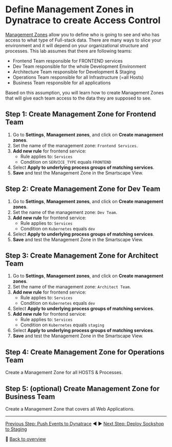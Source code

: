 # Define Management Zones in Dynatrace to create Access Control

[Management Zones](https://www.dynatrace.com/news/blog/grant-fine-grained-access-rights-using-management-zones-beta/) allow you to define who is going to see and who has access to what type of Full-stack data. There are many ways to slice your environment and it will depend on your organizational structure and processes.
This lab assumes that there are following teams:
* Frontend Team responsible for FRONTEND services
* Dev Team responsible for the whole Development Environment
* Architecture Team responsible for Development & Staging
* Operations Team responsible for all Infrastructure (=all Hosts)
* Business Team responsible for all applications

Based on this assumption, you will learn how to create Management Zones that will give each team access to the data they are supposed to see. 

## Step 1: Create Management Zone for Frontend Team
1. Go to **Settings**, **Management zones**, and click on **Create management zones**.
1. Set the name of the management zone: `Frontend Services`.
1. **Add new rule** for frontend service:
    * Rule applies to: `Services` 
    * Condition on `SERVICE_TYPE` equals `FRONTEND`
1. Select **Apply to underlying process groups of matching services**.
1. **Save** and test the Management Zone in the Smartscape View.

## Step 2: Create Management Zone for Dev Team
1. Go to **Settings**, **Management zones**, and click on **Create management zones**.
1. Set the name of the management zone: `Dev Team`.
1. **Add new rule** for frontend service:
    * Rule applies to: `Services` 
    * Condition on `Kubernetes` equals `dev`
1. Select **Apply to underlying process groups of matching services**.
1. **Save** and test the Management Zone in the Smartscape View.

## Step 3: Create Management Zone for Architect Team
1. Go to **Settings**, **Management zones**, and click on **Create management zones**.
1. Set the name of the management zone: `Architect Team`.
1. **Add new rule** for frontend service:
    * Rule applies to: `Services` 
    * Condition on `Kubernetes` equals `dev`
1. Select **Apply to underlying process groups of matching services**.
1. **Add new rule** for frontend service:
    * Rule applies to: `Services` 
    * Condition on `Kubernetes` equals `staging`
1. Select **Apply to underlying process groups of matching services**.
1. **Save** and test the Management Zone in the Smartscape View.

## Step 4: Create Management Zone for Operations Team
Create a Management Zone for all HOSTS & Processes.

## Step 5: (optional) Create Management Zone for Business Team
Create a Management Zone that covers all Web Applications.

---

[Previous Step: Push Events to Dynatrace](../04_Push_Events_to_Dynatrace) :arrow_backward: :arrow_forward: [Next Step: Deploy Sockshop to Staging](../06_Deploy_Sockshop_to_Staging)

:arrow_up_small: [Back to overview](../)